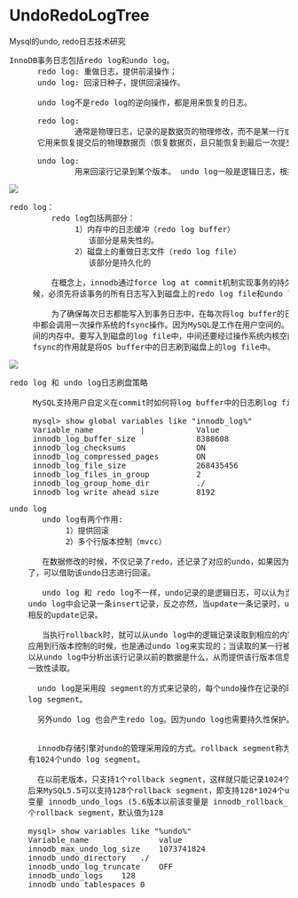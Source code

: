 # UndoRedoLogTree
Mysql的undo, redo日志技术研究


<pre>
InnoDB事务日志包括redo log和undo log。
      redo log: 重做日志，提供前滚操作；
      undo log: 回滚日种子，提供回滚操作。

      undo log不是redo log的逆向操作，都是用来恢复的日志。

      redo log:
              通常是物理日志，记录的是数据页的物理修改，而不是某一行或某几行修改成什么样，
      它用来恢复提交后的物理数据页（恢复数据页，且只能恢复到最后一次提交的位置）

      undo log:
              用来回滚行记录到某个版本。 undo log一般是逻辑日志，根据每行记录进行记录。
</pre>


![](https://i.imgur.com/I49Mp7q.png)

<pre>
redo log：
         redo log包括两部分：
              1）内存中的日志缓冲（redo log buffer）
                 该部分是易失性的。
              2）磁盘上的重做日志文件（redo log file）
                 该部分是持久化的

         在概念上，innodb通过force log at commit机制实现事务的持久性，即在事务提交的时
     候，必须先将该事务的所有日志写入到磁盘上的redo log file和undo log file中进行持久化。

         为了确保每次日志都能写入到事务日志中，在每次将log buffer的日志写入日志文件的过程
     中都会调用一次操作系统的fsync操作。因为MySQL是工作在用户空间的。log buffer处于用户空
     间的内存中。要写入到磁盘的log file中，中间还要经过操作系统内核空间的os buffer，调用
     fsync的作用就是将OS buffer中的日志刷到磁盘上的log file中。
</pre>


![](https://i.imgur.com/jAkXaJH.png)

<pre>
redo log 和 undo log日志刷盘策略

     MySQL支持用户自定义在commit时如何将log buffer中的日志刷log file中。这种控制通过变量 innodb_flush_log_at_trx_commit 的值来决定。该变量有3种值：0、1、2，默认为1。

     mysql> show global variables like "innodb_log%"
     Variable_name          |           Value
     innodb_log_buffer_size	            8388608
     innodb_log_checksums	            ON
     innodb_log_compressed_pages	    ON
     innodb_log_file_size	            268435456
     innodb_log_files_in_group	        2
     innodb_log_group_home_dir	        ./
     innodb_log_write_ahead_size	    8192
</pre>

<pre>
undo log
       undo log有两个作用:
            1）提供回滚
            2）多个行版本控制（mvcc）

       在数据修改的时候，不仅记录了redo，还记录了对应的undo，如果因为某些原因导致事务失败
    了，可以借助该undo日志进行回滚。

       undo log 和 redo log不一样，undo记录的是逻辑日志，可以认为当delete 一条记录时，
    undo log中会记录一条insert记录，反之亦然，当update一条记录时，undo log记录一条对应
    相反的update记录。

       当执行rollback时，就可以从undo log中的逻辑记录读取到相应的内容并进行回滚。有时候
    应用到行版本控制的时候，也是通过undo log来实现的；当读取的某一行被其他事务锁定时，它可
    以从undo log中分析出该行记录以前的数据是什么，从而提供该行版本信息，让用户实现非锁定
    一致性读取。

      undo log是采用段 segment的方式来记录的，每个undo操作在记录的时候回占用一个undo 
    log segment。

      另外undo log 也会产生redo log。因为undo log也需要持久性保护。


      innodb存储引擎对undo的管理采用段的方式。rollback segment称为回滚段，每个回滚段中
    有1024个undo log segment。

      在以前老版本，只支持1个rollback segment，这样就只能记录1024个undo log segment。
    后来MySQL5.5可以支持128个rollback segment，即支持128*1024个undo操作，还可以通过
    变量 innodb_undo_logs (5.6版本以前该变量是 innodb_rollback_segments )自定义多少
    个rollback segment，默认值为128

    mysql> show variables like "%undo%"
    Variable_name               value
    innodb_max_undo_log_size	1073741824
    innodb_undo_directory	./
    innodb_undo_log_truncate	OFF
    innodb_undo_logs	128
    innodb_undo_tablespaces	0
</pre>